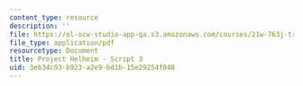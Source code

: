 ```yaml
---
content_type: resource
description: ''
file: https://ol-ocw-studio-app-qa.s3.amazonaws.com/courses/21w-763j-transmedia-storytelling-modern-science-fiction-spring-2014/3eb34c93b923a2e9bd1b15e29254f048_MIT21W_763JS14_Blog_3.pdf
file_type: application/pdf
resourcetype: Document
title: Project Helheim - Script 3
uid: 3eb34c93-b923-a2e9-bd1b-15e29254f048
---
```

